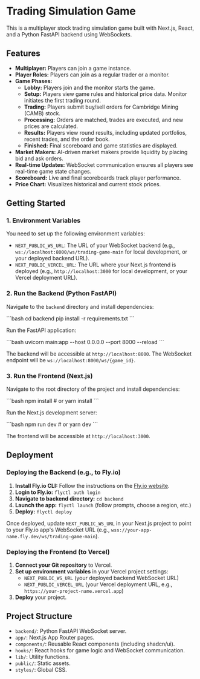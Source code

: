 # Trading Simulation Game

This is a multiplayer stock trading simulation game built with Next.js, React, and a Python FastAPI backend using WebSockets.

## Features

- **Multiplayer:** Players can join a game instance.
- **Player Roles:** Players can join as a regular trader or a monitor.
- **Game Phases:**
    - **Lobby:** Players join and the monitor starts the game.
    - **Setup:** Players view game rules and historical price data. Monitor initiates the first trading round.
    - **Trading:** Players submit buy/sell orders for Cambridge Mining (CAMB) stock.
    - **Processing:** Orders are matched, trades are executed, and new prices are calculated.
    - **Results:** Players view round results, including updated portfolios, recent trades, and the order book.
    - **Finished:** Final scoreboard and game statistics are displayed.
- **Market Makers:** AI-driven market makers provide liquidity by placing bid and ask orders.
- **Real-time Updates:** WebSocket communication ensures all players see real-time game state changes.
- **Scoreboard:** Live and final scoreboards track player performance.
- **Price Chart:** Visualizes historical and current stock prices.

## Getting Started

### 1. Environment Variables

You need to set up the following environment variables:

- `NEXT_PUBLIC_WS_URL`: The URL of your WebSocket backend (e.g., `ws://localhost:8000/ws/trading-game-main` for local development, or your deployed backend URL).
- `NEXT_PUBLIC_VERCEL_URL`: The URL where your Next.js frontend is deployed (e.g., `http://localhost:3000` for local development, or your Vercel deployment URL).

### 2. Run the Backend (Python FastAPI)

Navigate to the `backend` directory and install dependencies:

\`\`\`bash
cd backend
pip install -r requirements.txt
\`\`\`

Run the FastAPI application:

\`\`\`bash
uvicorn main:app --host 0.0.0.0 --port 8000 --reload
\`\`\`

The backend will be accessible at `http://localhost:8000`. The WebSocket endpoint will be `ws://localhost:8000/ws/{game_id}`.

### 3. Run the Frontend (Next.js)

Navigate to the root directory of the project and install dependencies:

\`\`\`bash
npm install # or yarn install
\`\`\`

Run the Next.js development server:

\`\`\`bash
npm run dev # or yarn dev
\`\`\`

The frontend will be accessible at `http://localhost:3000`.

## Deployment

### Deploying the Backend (e.g., to Fly.io)

1.  **Install Fly.io CLI:** Follow the instructions on the [Fly.io website](https://fly.io/docs/getting-started/installing-flyctl/).
2.  **Login to Fly.io:** `flyctl auth login`
3.  **Navigate to backend directory:** `cd backend`
4.  **Launch the app:** `flyctl launch` (follow prompts, choose a region, etc.)
5.  **Deploy:** `flyctl deploy`

Once deployed, update `NEXT_PUBLIC_WS_URL` in your Next.js project to point to your Fly.io app's WebSocket URL (e.g., `wss://your-app-name.fly.dev/ws/trading-game-main`).

### Deploying the Frontend (to Vercel)

1.  **Connect your Git repository** to Vercel.
2.  **Set up environment variables** in your Vercel project settings:
    - `NEXT_PUBLIC_WS_URL` (your deployed backend WebSocket URL)
    - `NEXT_PUBLIC_VERCEL_URL` (your Vercel deployment URL, e.g., `https://your-project-name.vercel.app`)
3.  **Deploy** your project.

## Project Structure

- `backend/`: Python FastAPI WebSocket server.
- `app/`: Next.js App Router pages.
- `components/`: Reusable React components (including shadcn/ui).
- `hooks/`: React hooks for game logic and WebSocket communication.
- `lib/`: Utility functions.
- `public/`: Static assets.
- `styles/`: Global CSS.
